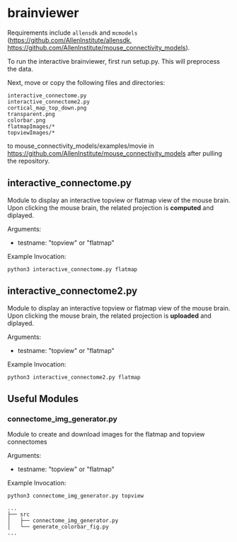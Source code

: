 # brainviewer

Requirements include `allensdk` and `mcmodels` (https://github.com/AllenInstitute/allensdk, https://github.com/AllenInstitute/mouse_connectivity_models).

To run the interactive brainviewer, first run setup.py. This will preprocess the data.

Next, move or copy the following files and directories:
```
interactive_connectome.py
interactive_connectome2.py
cortical_map_top_down.png
transparent.png
colorbar.png
flatmapImages/*
topviewImages/*
```
to mouse_connectivity_models/examples/movie in https://github.com/AllenInstitute/mouse_connectivity_models after pulling the repository.


## interactive_connectome.py
Module to display an interactive topview or flatmap view of the mouse brain. Upon clicking the mouse brain, the related projection is **computed** and diplayed.

Arguments:
- testname: "topview" or "flatmap"

Example Invocation:
```
python3 interactive_connectome.py flatmap
```


## interactive_connectome2.py 
Module to display an interactive topview or flatmap view of the mouse brain. Upon clicking the mouse brain, the related projection is **uploaded** and diplayed. 

Arguments:
- testname: "topview" or "flatmap"

Example Invocation:
```
python3 interactive_connectome2.py flatmap
```


## Useful Modules

### connectome_img_generator.py
Module to create and download images for the flatmap and topview connectomes

Arguments:
- testname: "topview" or "flatmap"

Example Invocation:
```
python3 connectome_img_generator.py topview
```

```
...
├── src
│   ├── connectome_img_generator.py
│   └── generate_colorbar_fig.py
...
```
